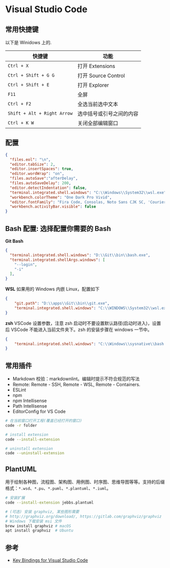 # Visual Studio Code

## 常用快捷键

以下是 Winidows 上的.

快捷键 | 功能
-----  | -----
`Ctrl + X` | 打开 Extensions
`Ctrl + Shift + G G` | 打开 Source Control
`Ctrl + Shift + E` | 打开 Explorer
`F11` | 全屏
`Ctrl + F2` | 全选当前选中文本
`Shift + Alt + Right Arrow` | 选中括号或引号之间的内容
`Ctrl + K W` | 关闭全部编辑窗口

## 配置

```json
{
  "files.eol": "\n",
  "editor.tabSize": 2,
  "editor.insertSpaces": true,
  "editor.wordWrap": "on",
  "files.autoSave":"afterDelay",
  "files.autoSaveDelay": 200,
  "editor.detectIndentation": false,
  "terminal.integrated.shell.windows": "C:\\Windows\\System32\\wsl.exe",
  "workbench.colorTheme": "One Dark Pro Vivid",
  "editor.fontFamily": "Fira Code, Consolas, Noto Sans CJK SC, 'Courier New', monospace",
  "workbench.activityBar.visible": false
}
```

## Bash 配置: 选择配置你需要的 Bash

**Git Bash**

```json
{
  "terminal.integrated.shell.windows": "D:\\Git\\bin\\bash.exe",
  "terminal.integrated.shellArgs.windows": [
    "--login",
    "-i"
  ],
}
```

**WSL** 如果用的 Windows 内嵌 Linux，配置如下

```json
{
    "git.path": "D:\\apps\\Git\\bin\\git.exe",
    "terminal.integrated.shell.windows": "C:\\WINDOWS\\System32\\wsl.exe",
}
```

**zsh** VSCode 设置参数，注意 zsh 启动时不要设置默认路径(启动时进入)，设置后 VSCode 不能进入当前文件夹下。zsh 的安装步骤在 windows 一节中。

```json
{
    "terminal.integrated.shell.windows": "C:\\Windows\\sysnative\\bash.exe"
}
```

## 常用插件

* Markdown 校验：markdownlint。编辑时提示不符合规范的写法
* Remote: Remote - SSH, Remote - WSL, Remote - Containers.
* ESLint
* npm
* npm Intellisense
* Path Intellisense
* EditorConfig for VS Code

```bash
# 在当前窗口打开工程(覆盖已经打开的窗口)
code -r folder

# install extension
code --install-extension

# uninstall extension
code --uninstall-extension
```

## PlantUML

用于绘制各种图，流程图、架构图、用例图、时序图、思维导图等等。支持的后缀格式：`*.wsd`、`*.pu`、`*.puml`、`*.plantuml`、`*.iuml`。

```bash
# 安装扩展
code --install-extension jebbs.plantuml

# (可选) 安装 graphviz, 某些图形需要
# http://graphviz.org/download/, https://gitlab.com/graphviz/graphviz
# Windows 下载安装 msi 文件
brew install graphviz # macOS
apt install graphviz  # Ubuntu
```

## 参考

* [Key Bindings for Visual Studio Code](https://code.visualstudio.com/docs/customization/keybindings)
